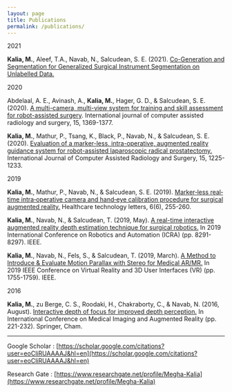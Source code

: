 ```yaml
---
layout: page
title: Publications
permalink: /publications/
---
```


2021

**Kalia, M.**, Aleef, T.A., Navab, N., Salcudean, S. E. (2021). [Co-Generation and Segmentation for Generalized Surgical Instrument Segmentation on Unlabelled Data.](https://arxiv.org/abs/2103.09276)

2020

Abdelaal, A. E., Avinash, A., **Kalia, M.**, Hager, G. D., & Salcudean, S. E. (2020). [A multi-camera, multi-view system for training and skill assessment for robot-assisted surgery](https://link.springer.com/article/10.1007/s11548-020-02176-1). International journal of computer assisted radiology and surgery, 15, 1369-1377.

**Kalia, M.**, Mathur, P., Tsang, K., Black, P., Navab, N., & Salcudean, S. E. (2020). [Evaluation of a marker-less, intra-operative, augmented reality guidance system for robot-assisted laparoscopic radical prostatectomy.](https://link.springer.com/article/10.1007/s11548-020-02181-4)  International Journal of Computer Assisted Radiology and Surgery, 15, 1225-1233.

2019

**Kalia, M.**, Mathur, P., Navab, N., & Salcudean, S. E. (2019). [Marker‐less real‐time intra‐operative camera and hand‐eye calibration procedure for surgical augmented reality.](https://ietresearch.onlinelibrary.wiley.com/doi/full/10.1049/htl.2019.0094)  Healthcare technology letters, 6(6), 255-260.

**Kalia, M.**, Navab, N., & Salcudean, T. (2019, May). [A real-time interactive augmented reality depth estimation technique for surgical robotics.](https://ieeexplore.ieee.org/document/8793610) In 2019 International Conference on Robotics and Automation (ICRA) (pp. 8291-8297). IEEE.

**Kalia, M.**, Navab, N., Fels, S., & Salcudean, T. (2019, March). [A Method to Introduce & Evaluate Motion Parallax with Stereo for Medical AR/MR.](https://ieeexplore.ieee.org/document/8798140) In 2019 IEEE Conference on Virtual Reality and 3D User Interfaces (VR) (pp. 1755-1759). IEEE.

2016

**Kalia, M.**, zu Berge, C. S., Roodaki, H., Chakraborty, C., & Navab, N. (2016, August). [Interactive depth of focus for improved depth perception.](https://link.springer.com/chapter/10.1007/978-3-319-43775-0_20) In International Conference on Medical Imaging and Augmented Reality (pp. 221-232). Springer, Cham.

---

Google Scholar : [https://scholar.google.com/citations?user=eoCliRUAAAAJ&hl=en](https://scholar.google.com/citations?user=eoCliRUAAAAJ&hl=en)

Research Gate : [https://www.researchgate.net/profile/Megha-Kalia](https://www.researchgate.net/profile/Megha-Kalia)


